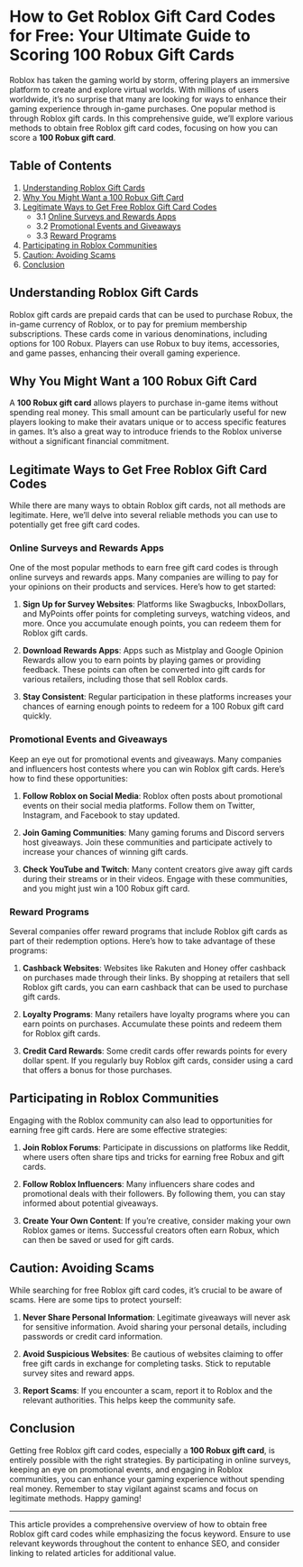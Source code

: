 # How to Get Roblox Gift Card Codes for Free: Your Ultimate Guide to Scoring 100 Robux Gift Cards

Roblox has taken the gaming world by storm, offering players an immersive platform to create and explore virtual worlds. With millions of users worldwide, it’s no surprise that many are looking for ways to enhance their gaming experience through in-game purchases. One popular method is through Roblox gift cards. In this comprehensive guide, we’ll explore various methods to obtain free Roblox gift card codes, focusing on how you can score a **100 Robux gift card**. 

## Table of Contents

1. [Understanding Roblox Gift Cards](#understanding-roblox-gift-cards)
2. [Why You Might Want a 100 Robux Gift Card](#why-you-might-want-a-100-robux-gift-card)
3. [Legitimate Ways to Get Free Roblox Gift Card Codes](#legitimate-ways-to-get-free-roblox-gift-card-codes)
    - 3.1 [Online Surveys and Rewards Apps](#online-surveys-and-rewards-apps)
    - 3.2 [Promotional Events and Giveaways](#promotional-events-and-giveaways)
    - 3.3 [Reward Programs](#reward-programs)
4. [Participating in Roblox Communities](#participating-in-roblox-communities)
5. [Caution: Avoiding Scams](#caution-avoiding-scams)
6. [Conclusion](#conclusion)

## Understanding Roblox Gift Cards

Roblox gift cards are prepaid cards that can be used to purchase Robux, the in-game currency of Roblox, or to pay for premium membership subscriptions. These cards come in various denominations, including options for 100 Robux. Players can use Robux to buy items, accessories, and game passes, enhancing their overall gaming experience.

## Why You Might Want a 100 Robux Gift Card

A **100 Robux gift card** allows players to purchase in-game items without spending real money. This small amount can be particularly useful for new players looking to make their avatars unique or to access specific features in games. It’s also a great way to introduce friends to the Roblox universe without a significant financial commitment.

## Legitimate Ways to Get Free Roblox Gift Card Codes

While there are many ways to obtain Roblox gift cards, not all methods are legitimate. Here, we’ll delve into several reliable methods you can use to potentially get free gift card codes.

### Online Surveys and Rewards Apps

One of the most popular methods to earn free gift card codes is through online surveys and rewards apps. Many companies are willing to pay for your opinions on their products and services. Here’s how to get started:

1. **Sign Up for Survey Websites**: Platforms like Swagbucks, InboxDollars, and MyPoints offer points for completing surveys, watching videos, and more. Once you accumulate enough points, you can redeem them for Roblox gift cards.

2. **Download Rewards Apps**: Apps such as Mistplay and Google Opinion Rewards allow you to earn points by playing games or providing feedback. These points can often be converted into gift cards for various retailers, including those that sell Roblox cards.

3. **Stay Consistent**: Regular participation in these platforms increases your chances of earning enough points to redeem for a 100 Robux gift card quickly.

### Promotional Events and Giveaways

Keep an eye out for promotional events and giveaways. Many companies and influencers host contests where you can win Roblox gift cards. Here’s how to find these opportunities:

1. **Follow Roblox on Social Media**: Roblox often posts about promotional events on their social media platforms. Follow them on Twitter, Instagram, and Facebook to stay updated.

2. **Join Gaming Communities**: Many gaming forums and Discord servers host giveaways. Join these communities and participate actively to increase your chances of winning gift cards.

3. **Check YouTube and Twitch**: Many content creators give away gift cards during their streams or in their videos. Engage with these communities, and you might just win a 100 Robux gift card.

### Reward Programs

Several companies offer reward programs that include Roblox gift cards as part of their redemption options. Here’s how to take advantage of these programs:

1. **Cashback Websites**: Websites like Rakuten and Honey offer cashback on purchases made through their links. By shopping at retailers that sell Roblox gift cards, you can earn cashback that can be used to purchase gift cards.

2. **Loyalty Programs**: Many retailers have loyalty programs where you can earn points on purchases. Accumulate these points and redeem them for Roblox gift cards.

3. **Credit Card Rewards**: Some credit cards offer rewards points for every dollar spent. If you regularly buy Roblox gift cards, consider using a card that offers a bonus for those purchases.

## Participating in Roblox Communities

Engaging with the Roblox community can also lead to opportunities for earning free gift cards. Here are some effective strategies:

1. **Join Roblox Forums**: Participate in discussions on platforms like Reddit, where users often share tips and tricks for earning free Robux and gift cards.

2. **Follow Roblox Influencers**: Many influencers share codes and promotional deals with their followers. By following them, you can stay informed about potential giveaways.

3. **Create Your Own Content**: If you’re creative, consider making your own Roblox games or items. Successful creators often earn Robux, which can then be saved or used for gift cards.

## Caution: Avoiding Scams

While searching for free Roblox gift card codes, it’s crucial to be aware of scams. Here are some tips to protect yourself:

1. **Never Share Personal Information**: Legitimate giveaways will never ask for sensitive information. Avoid sharing your personal details, including passwords or credit card information.

2. **Avoid Suspicious Websites**: Be cautious of websites claiming to offer free gift cards in exchange for completing tasks. Stick to reputable survey sites and reward apps.

3. **Report Scams**: If you encounter a scam, report it to Roblox and the relevant authorities. This helps keep the community safe.

## Conclusion

Getting free Roblox gift card codes, especially a **100 Robux gift card**, is entirely possible with the right strategies. By participating in online surveys, keeping an eye on promotional events, and engaging in Roblox communities, you can enhance your gaming experience without spending real money. Remember to stay vigilant against scams and focus on legitimate methods. Happy gaming!

---

This article provides a comprehensive overview of how to obtain free Roblox gift card codes while emphasizing the focus keyword. Ensure to use relevant keywords throughout the content to enhance SEO, and consider linking to related articles for additional value.
